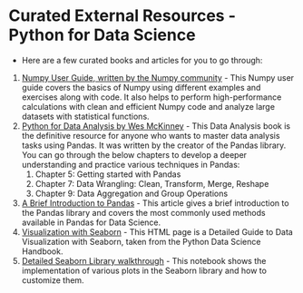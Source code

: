 # Curated External Resources - Python for Data Science

- Here are a few curated books and articles for you to go through:

1. [Numpy User Guide, written by the Numpy community](https://numpy.org/doc/1.18/numpy-user.pdf) - This Numpy user guide covers the basics of Numpy using different examples and exercises along with code. It also helps to perform high-performance calculations with clean and efficient Numpy code and analyze large datasets with statistical functions.
2. [Python for Data Analysis by Wes McKinney](https://bedford-computing.co.uk/learning/wp-content/uploads/2015/10/Python-for-Data-Analysis.pdf) - This Data Analysis book is the definitive resource for anyone who wants to master data analysis tasks using Pandas. It was written by the creator of the Pandas library. You can go through the below chapters to develop a deeper understanding and practice various techniques in Pandas:
   1. Chapter 5: Getting started with Pandas
   2. Chapter 7: Data Wrangling: Clean, Transform, Merge, Reshape
   3. Chapter 9: Data Aggregation and Group Operations
3. [A Brief Introduction to Pandas](https://www.mygreatlearning.com/blog/python-pandas-tutorial/) - This article gives a brief introduction to the Pandas library and covers the most commonly used methods available in Pandas for Data Science.
4. [Visualization with Seaborn](https://jakevdp.github.io/PythonDataScienceHandbook/04.14-visualization-with-seaborn.html) - This HTML page is a Detailed Guide to Data Visualization with Seaborn, taken from the Python Data Science Handbook.
5. [Detailed Seaborn Library walkthrough](https://www.kaggle.com/saurav9786/seaborn-tutorial) - This notebook shows the implementation of various plots in the Seaborn library and how to customize them.
